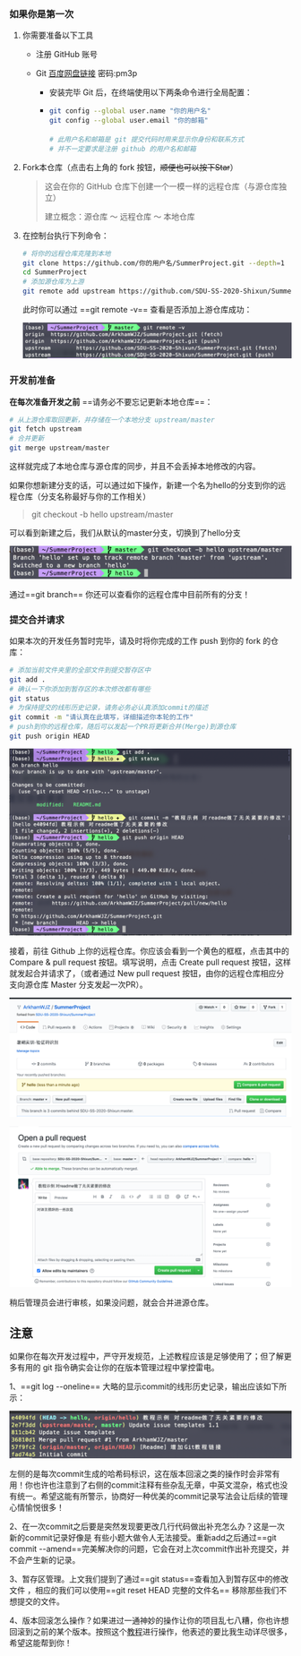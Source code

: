 ### 如果你是第一次

1. 你需要准备以下工具

   * 注册 GitHub 账号

   * Git   [百度网盘链接](https://pan.baidu.com/s/1syhWtmTL-vBz4NeMMWuPsw)  密码:pm3p

     - 安装完毕 Git 后，在终端使用以下两条命令进行全局配置：

     - ```bash
       git config --global user.name "你的用户名"
       git config --global user.email "你的邮箱"
       
       # 此用户名和邮箱是 git 提交代码时用来显示你身份和联系方式
       # 并不一定要求是注册 github 的用户名和邮箱
       ```

2. Fork本仓库（点击右上角的 fork 按钮，~~顺便也可以按下Star~~）

   > 这会在你的 GitHub 仓库下创建一个一模一样的远程仓库（与源仓库独立）
   >
   > 建立概念：源仓库 ～ 远程仓库 ～  本地仓库

3. 在控制台执行下列命令：

   ```bash
   # 将你的远程仓库克隆到本地
   git clone https://github.com/你的用户名/SummerProject.git --depth=1 
   cd SummerProject
   # 添加源仓库为上游
   git remote add upstream https://github.com/SDU-SS-2020-Shixun/SummerProject.git
   ```
   
   此时你可以通过 ==git remote -v== 查看是否添加上游仓库成功：
   
   ![1](images/1.png)

### 开发前准备

**在每次准备开发之前** ==请务必不要忘记更新本地仓库==：

```bash
# 从上游仓库取回更新，并存储在一个本地分支 upstream/master 
git fetch upstream
# 合并更新
git merge upstream/master
```

这样就完成了本地仓库与源仓库的同步，并且不会丢掉本地修改的内容。

如果你想新建分支的话，可以通过如下操作，新建一个名为hello的分支到你的远程仓库（分支名称最好与你的工作相关）

> git checkout -b hello upstream/master

可以看到新建之后，我们从默认的master分支，切换到了hello分支

![1](images/2.png)

通过==git branch== 你还可以查看你的远程仓库中目前所有的分支！

### 提交合并请求

如果本次的开发任务暂时完毕，请及时将你完成的工作 push 到你的 fork 的仓库：

```bash
# 添加当前文件夹里的全部文件到提交暂存区中
git add .
# 确认一下你添加到暂存区的本次修改都有哪些
git status   
# 为保持提交的线形历史记录，请务必务必认真添加commit的描述
git commit -m "请认真在此填写，详细描述你本轮的工作"
# push到你的远程仓库，随后可以发起一个PR将更新合并(Merge)到源仓库
git push origin HEAD
```

![1](./images/3.png)

接着，前往 Github 上你的远程仓库。你应该会看到一个黄色的框框，点击其中的 Compare & pull request 按钮。填写说明，点击 Create pull request 按钮，这样就发起合并请求了，（或者通过 New pull request 按钮，由你的远程仓库相应分支向源仓库 Master 分支发起一次PR）。

![1](./images/4.png)

![1](./images/5.png)

稍后管理员会进行审核，如果没问题，就会合并进源仓库。

## 注意

如果你在每次开发过程中，严守开发规范，上述教程应该是足够使用了；但了解更多有用的 git 指令确实会让你的在版本管理过程中掌控雷电。

1、==git log --oneline== 大略的显示commit的线形历史记录，输出应该如下所示：

![1](./images/6.png)

左侧的是每次commit生成的哈希码标识，这在版本回滚之类的操作时会非常有用！你也许也注意到了右侧的commit注释有些杂乱无章，中英文混杂，格式也没有统一。希望这能有所警示，协商好一种优美的commit记录写法会让后续的管理心情愉悦很多！

2、在一次commit之后要是突然发现要更改几行代码做出补充怎么办？这是一次新的commit记录好像是 有些小题大做令人无法接受。重新add之后通过==git commit --amend==完美解决你的问题，它会在对上次commit作出补充提交，并不会产生新的记录。

3、暂存区管理。上文我们提到了通过==git status==查看加入到暂存区中的修改文件 ，相应的我们可以使用==git reset HEAD 完整的文件名== 移除那些我们不想提交的文件。

4、版本回滚怎么操作？如果进过一通神妙的操作让你的项目乱七八糟，你也许想回滚到之前的某个版本。按照这个[教程](https://blog.csdn.net/yxlshk/article/details/79944535)进行操作，他表述的要比我生动详尽很多，希望这能帮到你！

